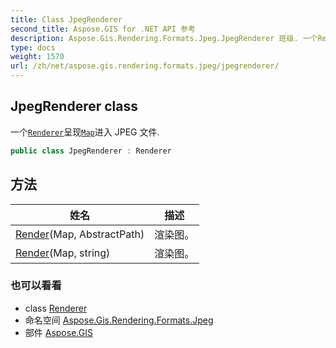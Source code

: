 ```yaml
---
title: Class JpegRenderer
second_title: Aspose.GIS for .NET API 参考
description: Aspose.Gis.Rendering.Formats.Jpeg.JpegRenderer 班级. 一个Renderer呈现Map进入 JPEG 文件.
type: docs
weight: 1570
url: /zh/net/aspose.gis.rendering.formats.jpeg/jpegrenderer/
---
```

## JpegRenderer class

一个[`Renderer`](../../aspose.gis.rendering/renderer/)呈现[`Map`](../../aspose.gis.rendering/map/)进入 JPEG 文件.

```csharp
public class JpegRenderer : Renderer
```

## 方法

| 姓名 | 描述 |
| --- | --- |
| [Render](../../aspose.gis.rendering/renderer/render/)(Map, AbstractPath) | 渲染图。 |
| [Render](../../aspose.gis.rendering/renderer/render/)(Map, string) | 渲染图。 |

### 也可以看看

* class [Renderer](../../aspose.gis.rendering/renderer/)
* 命名空间 [Aspose.Gis.Rendering.Formats.Jpeg](../../aspose.gis.rendering.formats.jpeg/)
* 部件 [Aspose.GIS](../../)


